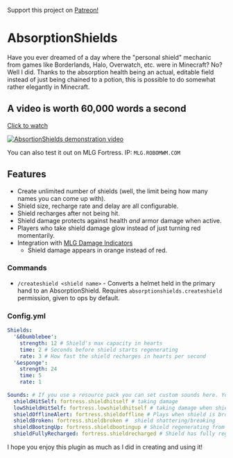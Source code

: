 Support this project on [Patreon!](https://patreon.com/RoboMWM)

# AbsorptionShields
Have you ever dreamed of a day where the "personal shield" mechanic from games like Borderlands, Halo, Overwatch, etc. were in Minecraft? No? Well I did. Thanks to the absorption health being an actual, editable field instead of just being chained to a potion, this is possible to do somewhat rather elegantly in Minecraft.

## A video is worth 60,000 words a second
[Click to watch](https://www.youtube.com/watch?v=0GUw6ehtFXo)

[![AbsortionShields demonstration video](http://img.youtube.com/vi/0GUw6ehtFXo/0.jpg)](https://www.youtube.com/watch?v=0GUw6ehtFXo)

You can also test it out on MLG Fortress. IP: `MLG.ROBOMWM.COM`

## Features

- Create unlimited number of shields (well, the limit being how many names you can come up with).
- Shield size, recharge rate and delay are all configurable.
- Shield recharges after not being hit.
- Shield damage protects against health _and_ armor damage when active.
- Players who take shield damage glow instead of just turning red momentarily.
- Integration with [MLG Damage Indicators](https://www.spigotmc.org/resources/mlg-damage-indicators.43438/)
  - Shield damage appears in orange instead of red.


### Commands
- `/createshield <shield name>` - Converts a helmet held in the primary hand to an AbsorptionShield. Requires `absorptionshields.createshield` permission, given to ops by default.

### Config.yml
```yml
Shields:
  '&6bumblebee':
    strength: 12 # Shield's max capacity in hearts
    time: 2 # Seconds before shield starts regenerating
    rate: 3 # How fast the shield recharges in hearts per second
  '&esponge':
    strength: 24
    time: 5
    rate: 1
    
Sounds: # If you use a resource pack you can set custom sounds here. You could also experiment with vanilla sounds as well!
  shieldHitSelf: fortress.shieldhitself # taking damage
  lowShieldHitSelf: fortress.lowshieldhitself # taking damage when shield is at 1/3 or lower capacity
  shieldOfflineAlert: fortress.shieldoffline # Plays when shield is broken (the "beep beep beep" alert). Doesn't play if player manually unequips shield
  shieldBroken: fortress.shieldbroken #  shield shattering/breaking
  shieldBootingUp: fortress.shieldbootingup # Shield regenerating from empty.
  shieldFullyRecharged: fortress.shieldrecharged # Shield has fully regenerated.

```
I hope you enjoy this plugin as much as I did in creating and using it!
